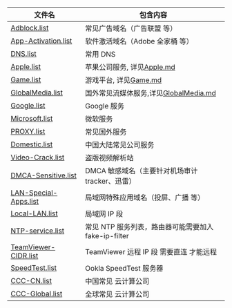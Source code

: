 
<table>
<thead>
<tr>
<th>文件名</th>
<th>包含内容</th>
</tr>
</thead>
<tbody>
<tr>
<td><a href="https://github.com/LM-Firefly/Rules/blob/master/Adblock/Adblock.list">Adblock.list</a></td>
<td>常见广告域名（广告联盟 等）</td>
</tr>
<tr>
<td><a href="https://github.com/LM-Firefly/Rules/blob/master/Special/App-Activation.list">App-Activation.list</a></td>
<td>软件激活域名（Adobe 全家桶 等）</td>
</tr>
<tr>
<td><a href="https://github.com/LM-Firefly/Rules/blob/master/Special/DNS.list">DNS.list</a></td>
<td>常用 DNS</td>
</tr>
<tr>
<td><a href="https://github.com/LM-Firefly/Rules/blob/master/Apple.list">Apple.list</a></td>
<td>苹果公司服务, 详见<a href="https://github.com/LM-Firefly/Rules/blob/master/Apple.md">Apple.md</a></td>
</tr>
<tr>
<td><a href="https://github.com/LM-Firefly/Rules/blob/master/Game.list">Game.list</a></td>
<td>游戏平台, 详见<a href="https://github.com/LM-Firefly/Rules/blob/master/Game.md">Game.md</a></td>
</tr>
<tr>
<td><a href="https://github.com/LM-Firefly/Rules/blob/master/GlobalMedia.list">GlobalMedia.list</a></td>
<td>国外常见流媒体服务,详见<a href="https://github.com/LM-Firefly/Rules/blob/master/GlobalMedia.md">GlobalMedia.md</a></td>
</tr>
<tr>
<td><a href="https://github.com/LM-Firefly/Rules/blob/master/PROXY/Google.list">Google.list</a></td>
<td>Google 服务</td>
</tr>
<tr>
<td><a href="https://github.com/LM-Firefly/Rules/blob/master/Microsoft.list">Microsoft.list</a></td>
<td>微软服务</td>
</tr>
<tr>
<td><a href="https://github.com/LM-Firefly/Rules/blob/master/PROXY.list">PROXY.list</a></td>
<td>常见国外服务</td>
</tr>
<tr>
<td><a href="https://github.com/LM-Firefly/Rules/blob/master/Domestic.list">Domestic.list</a></td>
<td>中国大陆常见公司服务</td>
</tr>
<tr>
<td><a href="https://github.com/LM-Firefly/Rules/blob/master/Special/Video-Crack.list">Video-Crack.list</a></td>
<td>盗版视频解析站</td>
</tr>
<tr>
<td><a href="https://github.com/LM-Firefly/Rules/blob/master/Special/DMCA-Sensitive.list">DMCA-Sensitive.list</a></td>
<td>DMCA 敏感域名（主要针对机场审计 tracker、迅雷）</td>
</tr>
<tr>
<td><a href="https://github.com/LM-Firefly/Rules/blob/master/Special/LAN-Special-Apps.list">LAN-Special-Apps.list</a></td>
<td>局域网特殊应用域名（投屏、广播 等）</td>
</tr>
<tr>
<td><a href="https://github.com/LM-Firefly/Rules/blob/master/Special/Local-LAN.list">Local-LAN.list</a></td>
<td>局域网 IP 段</td>
</tr>
<tr>
<td><a href="https://github.com/LM-Firefly/Rules/blob/master/Special/NTP-Service.list">NTP-service.list</a></td>
<td>常见 NTP 服务列表，路由器可能需要加入 fake-ip-filter</td>
</tr>
<tr>
<td><a href="https://github.com/LM-Firefly/Rules/blob/master/Special/TeamViewer-CIDR.list">TeamViewer-CIDR.list</a></td>
<td>TeamViewer 远程 IP 段 需要直连 才能远程</td>
</tr>
<tr>
<td><a href="https://github.com/LM-Firefly/Rules/blob/master/SpeedTest.list">SpeedTest.list</a></td>
<td>Ookla SpeedTest 服务器</td>
</tr>
<tr>
<td><a href="https://github.com/LM-Firefly/Rules/blob/master/CCC-CN.list">CCC-CN.list</a></td>
<td>中国常见 云计算公司</td>
</tr>
<tr>
<td><a href="https://github.com/LM-Firefly/Rules/blob/master/CCC-Global.list">CCC-Global.list</a></td>
<td>全球常见 云计算公司</td>
</tr>
</tbody>
</table>
